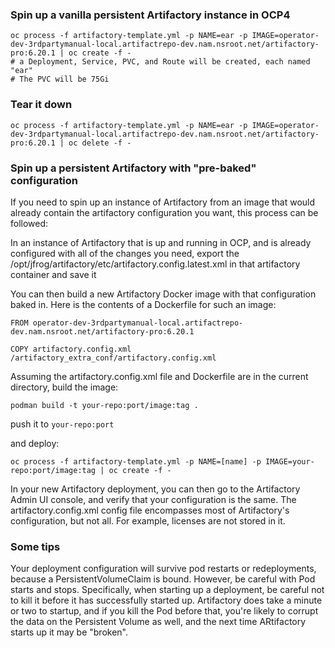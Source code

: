 ### Spin up a vanilla persistent Artifactory instance in OCP4

```
oc process -f artifactory-template.yml -p NAME=ear -p IMAGE=operator-dev-3rdpartymanual-local.artifactrepo-dev.nam.nsroot.net/artifactory-pro:6.20.1 | oc create -f -
# a Deployment, Service, PVC, and Route will be created, each named "ear"
# The PVC will be 75Gi 
```
### Tear it down
```
oc process -f artifactory-template.yml -p NAME=ear -p IMAGE=operator-dev-3rdpartymanual-local.artifactrepo-dev.nam.nsroot.net/artifactory-pro:6.20.1 | oc delete -f -
```


### Spin up a persistent Artifactory with "pre-baked" configuration

If you need to spin up an instance of Artifactory from an image that would already contain the artifactory configuration you want, this process can be followed:

In an instance of Artifactory that is up and running in OCP, and is already configured with all of the changes you need, export the /opt/jfrog/artifactory/etc/artifactory.config.latest.xml in that artifactory container and save it

You can then build a new Artifactory Docker image with that configuration baked in. Here is the contents of a Dockerfile for such an image:

```
FROM operator-dev-3rdpartymanual-local.artifactrepo-dev.nam.nsroot.net/artifactory-pro:6.20.1 

COPY artifactory.config.xml /artifactory_extra_conf/artifactory.config.xml
```

Assuming the artifactory.config.xml file and Dockerfile are in the current directory, build the image:

```
podman build -t your-repo:port/image:tag .
```

push it to ```your-repo:port``` 

and deploy:

```
oc process -f artifactory-template.yml -p NAME=[name] -p IMAGE=your-repo:port/image:tag | oc create -f -
```

In your new Artifactory deployment, you can then go to the Artifactory Admin UI console, and verify that your configuration is the same. The artifactory.config.xml config file encompasses most of Artifactory's configuration, but not all. For example, licenses are not stored in it. 

### Some tips

Your deployment configuration will survive pod restarts or redeployments, because a PersistentVolumeClaim is bound. However, be careful with Pod starts and stops. Specifically, when starting up a deployment, be careful not to kill it before it has successfully started up. Artifactory does take a minute or two to startup, and if you kill the Pod before that, you're likely to corrupt the data on the Persistent Volume as well, and the next time ARtifactory starts up it may be "broken". 



